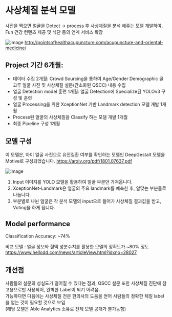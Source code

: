# 사상체질 분석 모델


사진을 찍으면 얼굴을 Detect -> process 후 사상체질을 분석 해주는 모델 개발하여, Fun 건강 컨텐츠 제공 및 식단 등의 연계 서비스 확장

![image](https://user-images.githubusercontent.com/32697109/173339697-3f881038-1dff-48e0-a3cf-83cd984581b3.png)
http://pointsofhealthacupuncture.com/acupuncture-and-oriental-medicine/

## Project 기간 6개월:  
* 데이터 수집 2개월: Crowd Sourcing을 통하여 Age/Gender Demographic 골고루 얼굴 사진 및 사상체질 설문(간소화된 QSCC) 내용 수집
* 얼굴 Detection model 훈련 1개월: 얼굴 Detection에 Specialize된 YOLOv3 구성 및 훈련
* 얼굴 Processing을 위한 XceptionNet 기반 Landmark detection 모델 개발 1개월
* Process된 얼굴의 사상체질을 Classify 하는 모델 개발 1개월
* 최종 Pipeline 구성 1개월


## 모델 구성

이 모델은, 아이 얼굴 사진으로 유전질환 여부를 확인하는 모델인 DeepGestalt 모델을 Motive로 구성되었습니다.
https://arxiv.org/pdf/1801.07637.pdf

![image](https://user-images.githubusercontent.com/32697109/173341143-f68c6542-352e-4bc7-9809-fce058b630e2.png)

1. Input 이미지를 YOLO 모델을 활용하여 얼굴 부분만 가져옵니다. 
2. XceptionNet-Landmark은 얼굴의 주요 landmark를 예측한 후, 알맞는 부분들로 나눕니다.
3. 부분별로 나뉜 얼굴은 각 분석 모델의 input으로 들어가 사상체질 결과값을 받고, Voting을 하게 됩니다.

## Model performance
 
 Classification Accuracy: ~74%
 
 비교 모델 : 얼굴 정보와 혈액 성분수치를 활용한 모델의 정확도가 ~80% 정도  
 https://www.hellodd.com/news/articleView.html?idxno=28027
 
 ## 개선점
 
 사람들의 설문의 성실도가 떨어질 수 있다는 점과, QSCC 설문 또한 사상체질 진단에 참고용으로만 사용되어, 완벽한 Label이 되기 어려움.  
 가능하다면 다음에는 사상체질 전문 한의사의 도움을 얻어 사람들의 정확한 체질 label을 얻는 것이 필요할 것으로 보임  
 (해당 모델은 Able Analytics 소유로 전체 모델 공개가 불가능함)
